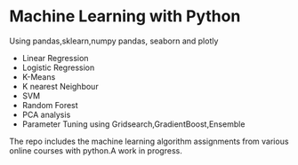 # Machine Learning with Python

Using pandas,sklearn,numpy pandas, seaborn and plotly

- Linear Regression 
- Logistic Regression
- K-Means
- K nearest Neighbour
- SVM
- Random Forest
- PCA analysis
- Parameter Tuning using Gridsearch,GradientBoost,Ensemble

The repo includes the machine learning algorithm assignments from various online courses with python.A work in progress.

